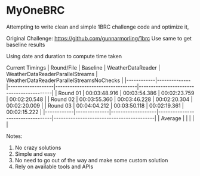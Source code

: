 # MyOneBRC
Attempting to write clean and simple 1BRC challenge code and optimize it, 

Original Challenge: https://github.com/gunnarmorling/1brc
Use same to get baseline results

Using date and duration to compute time taken

Current Timings
| Round/File | Baseline     | WeatherDataReader | WeatherDataReaderParallelStreams | WeatherDataReaderParallelStreamsNoChecks |
|------------|--------------|-------------------|----------------------------------|------------------------------------------|
| Round 01   | 00:03:48.916 |    00:03:54.386   |           00:02:23.759           |               00:02:20.548               |
| Round 02   | 00:03:55.360 |    00:03:46.228   |           00:02:20.304           |               00:02:20.009               |
| Round 03   | 00:04:04.212 |    00:03:50.118   |           00:02:19.361           |               00:02:15.222               |
|------------|--------------|-------------------|----------------------------------|------------------------------------------|
| Average    |              |                   |                                  |                                          |

Notes:
1. No crazy solutions
2. Simple and easy
3. No need to go out of the way and make some custom solution
4. Rely on available tools and APIs

